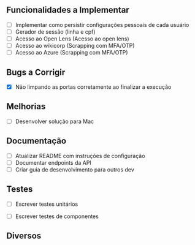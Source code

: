 ## Funcionalidades a Implementar
- [ ] Implementar como persistir configurações pessoais de cada usuário
- [ ] Gerador de sessão (linha e cpf)
- [ ] Acesso ao Open Lens (Acesso ao open lens)
- [ ] Acesso ao wikicorp (Scrapping com MFA/OTP)
- [ ] Acesso ao Azure (Scrapping com MFA/OTP)

## Bugs a Corrigir
- [X] Não limpando as portas corretamente ao finalizar a execução

## Melhorias
- [ ] Desenvolver solução para Mac

## Documentação
- [ ] Atualizar README com instruções de configuração
- [ ] Documentar endpoints da API
- [ ] Criar guia de desenvolvimento para outros dev

## Testes
- [ ] Escrever testes unitários
- [ ] Escrever testes de componentes


## Diversos
